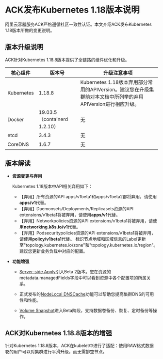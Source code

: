 # ACK发布Kubernetes 1.18版本说明

阿里云容器服务ACK严格遵循社区一致性认证。本文介绍ACK发布Kubernetes 1.18版本所做的变更说明。

## 版本升级说明

ACK针对Kubernetes 1.18.8版本提供了全链路的组件优化和升级。

|核心组件|版本号|升级注意事项|
|----|---|------|
|Kubernetes|1.18.8|Kubernetes 1.18版本弃用部分常用的APIVersion。建议您在升级集群前对本文档中所列举的弃用APIVersion进行相应升级。|
|Docker|19.03.5（containerd 1.2.10）|无|
|etcd|3.4.3|无|
|CoreDNS|1.6.7|无|

## 版本解读

-   **资源变更与弃用**

    Kubernetes 1.18版本中API相关弃用如下：

    -   【弃用】所有资源的API apps/v1beta1和apps/v1beta2都将弃用，请使用**apps/v1**代替。
    -   【弃用】Daemonsets/Deployments/Replicasets资源的API extensions/v1beta1将被弃用，请使用**apps/v1**代替。
    -   【弃用】Networkpolicies资源的API extensions/v1beta1将被弃用，请使用**networking.k8s.io/v1**代替。
    -   【弃用】Podsecuritypolicies资源的API extensions/v1beta1将被弃用，请使用**policy/v1beta1**代替。
    标识节点地域和区域信息的Label更新至"topology.kubernetes.io/zone"和"topology.kubernetes.io/region"。建议您更新业务负载中对应的配置。

-   **功能增强**
    -   [Server-side Apply](https://kubernetes.io/blog/2020/04/01/kubernetes-1.18-feature-server-side-apply-beta-2/)引入Beta 2版本。您在资源的metadata.managedFields字段中可以看到资源中各个配置项的所属关系。

    -   正式发布的[NodeLocal DNSCache](https://kubernetes.io/docs/tasks/administer-cluster/nodelocaldns/)功能可以帮助您提高集群DNS的可用性和性能。

    -   [Volume Snapshot](https://kubernetes.io/docs/concepts/storage/volume-snapshots/)进入Beta阶段，支持数据卷备份、恢复、定时备份等操作。

## ACK对Kubernetes 1.18.8版本的增强

针对Kubernetes 1.18.8版本，ACK在kubelet中进行了适配：使用RAW格式数据卷的用户可以对集群进行平滑升级，而无需排空节点。

